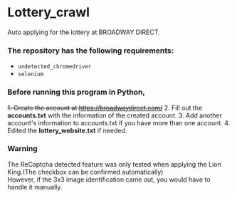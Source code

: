 # Lottery_crawl
Auto applying for the lottery at BROADWAY DIRECT.


### The repository has the following requirements:

 - `undetected_chromedriver`
 - `selenium`


### Before running this program in Python, 
~~1. Create the account at https://broadwaydirect.com/~~
2. Fill out the **accounts.txt** with the information of the created account.
3. Add another account's information to accounts.txt if you have more than one account.
4. Edited the **lottery_website.txt** if needed.

### Warning
The ReCaptcha detected feature was only tested when applying the Lion King.(The checkbox can be confirmed automatically)\
However, if the 3x3  image identification came out, you would have to handle it manually.


